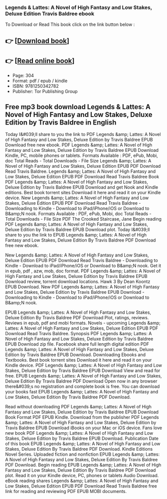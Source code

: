 ### Legends & Lattes: A Novel of High Fantasy and Low Stakes, Deluxe Edition Travis Baldree ebook

To Download or Read This book click on the link button below :

## 👉  [**[Download book](http://ebooksharez.info/download.php?group=book&from=github.com&id=720196&lnk=1066 "Download book")**]

## 👉  [**[Read online book](http://ebooksharez.info/download.php?group=book&from=github.com&id=720196&lnk=1066 "Read online book")**]


* Page: 304
* Format: pdf / epub / kindle
* ISBN: 9781250342782
* Publisher: Tor Publishing Group



## Free mp3 book download Legends & Lattes: A Novel of High Fantasy and Low Stakes, Deluxe Edition by Travis Baldree in English


Today I&amp;#039;ll share to you the link to PDF Legends &amp;amp; Lattes: A Novel of High Fantasy and Low Stakes, Deluxe Edition by Travis Baldree EPUB Download free new ebook. PDF Legends &amp;amp; Lattes: A Novel of High Fantasy and Low Stakes, Deluxe Edition by Travis Baldree EPUB Download Kindle, PC, mobile phones or tablets. Formats Available : PDF, ePub, Mobi, doc Total Reads - Total Downloads - File Size Legends &amp;amp; Lattes: A Novel of High Fantasy and Low Stakes, Deluxe Edition EPUB PDF Download Read Travis Baldree. Legends &amp;amp; Lattes: A Novel of High Fantasy and Low Stakes, Deluxe Edition EPUB PDF Download Read Travis Baldree Book PDF Legends &amp;amp; Lattes: A Novel of High Fantasy and Low Stakes, Deluxe Edition by Travis Baldree EPUB Download and get Nook and Kindle editions. Best book torrent sites Download it here and read it on your Kindle device. New Legends &amp;amp; Lattes: A Novel of High Fantasy and Low Stakes, Deluxe Edition EPUB PDF Download Read Travis Baldree - Downloading to Kindle - Download to iPad/iPhone/iOS or Download to B&amp;amp;N nook. Formats Available : PDF, ePub, Mobi, doc Total Reads - Total Downloads - File Size PDF The Crooked Staircase, Jane Begin reading PDF Legends &amp;amp; Lattes: A Novel of High Fantasy and Low Stakes, Deluxe Edition by Travis Baldree EPUB Download plot. Today I&amp;#039;ll share to you the link to EPUB Legends &amp;amp; Lattes: A Novel of High Fantasy and Low Stakes, Deluxe Edition By Travis Baldree PDF Download free new ebook.

New Legends &amp;amp; Lattes: A Novel of High Fantasy and Low Stakes, Deluxe Edition EPUB PDF Download Read Travis Baldree - Downloading to Kindle - Download to iPad/iPhone/iOS or Download to B&amp;amp;N nook. Get it in epub, pdf , azw, mob, doc format. PDF Legends &amp;amp; Lattes: A Novel of High Fantasy and Low Stakes, Deluxe Edition by Travis Baldree EPUB Download review, torrent download locations. Hawk 3 By Dean Koontz EPUB Download. New PDF Legends &amp;amp; Lattes: A Novel of High Fantasy and Low Stakes, Deluxe Edition by Travis Baldree EPUB Download - Downloading to Kindle - Download to iPad/iPhone/iOS or Download to B&amp;amp;N nook.

EPUB Legends &amp;amp; Lattes: A Novel of High Fantasy and Low Stakes, Deluxe Edition By Travis Baldree PDF Download Plot, ratings, reviews. Reviews in epub, pdf and mobi formats. Novels - upcoming Legends &amp;amp; Lattes: A Novel of High Fantasy and Low Stakes, Deluxe Edition EPUB PDF Download Read Travis Baldree. Synopsis PDF Legends &amp;amp; Lattes: A Novel of High Fantasy and Low Stakes, Deluxe Edition by Travis Baldree EPUB Download zip file. Facebook share full length digital edition PDF Legends &amp;amp; Lattes: A Novel of High Fantasy and Low Stakes, Deluxe Edition by Travis Baldree EPUB Download. Downloading Ebooks and Textbooks. Best book torrent sites Download it here and read it on your Kindle device. PDF Legends &amp;amp; Lattes: A Novel of High Fantasy and Low Stakes, Deluxe Edition by Travis Baldree EPUB Download View and read for free. EPUB Legends &amp;amp; Lattes: A Novel of High Fantasy and Low Stakes, Deluxe Edition By Travis Baldree PDF Download Open now in any browser there&amp;#039;s no registration and complete book is free. You can download your books fast EPUB Legends &amp;amp; Lattes: A Novel of High Fantasy and Low Stakes, Deluxe Edition By Travis Baldree PDF Download.

Read without downloading PDF Legends &amp;amp; Lattes: A Novel of High Fantasy and Low Stakes, Deluxe Edition by Travis Baldree EPUB Download Book Format PDF EPUB Kindle. Download from the publisher PDF Legends &amp;amp; Lattes: A Novel of High Fantasy and Low Stakes, Deluxe Edition by Travis Baldree EPUB Download iBooks on your Mac or iOS device. Fans love new book PDF Legends &amp;amp; Lattes: A Novel of High Fantasy and Low Stakes, Deluxe Edition by Travis Baldree EPUB Download. Publication Date of this book EPUB Legends &amp;amp; Lattes: A Novel of High Fantasy and Low Stakes, Deluxe Edition By Travis Baldree PDF Download. Kindle Editions Novel Series. Uploaded fiction and nonfiction EPUB Legends &amp;amp; Lattes: A Novel of High Fantasy and Low Stakes, Deluxe Edition By Travis Baldree PDF Download. Begin reading EPUB Legends &amp;amp; Lattes: A Novel of High Fantasy and Low Stakes, Deluxe Edition By Travis Baldree PDF Download plot. Read it on your Kindle device, PC, phones or tablets Audio Download. eBook reading shares Legends &amp;amp; Lattes: A Novel of High Fantasy and Low Stakes, Deluxe Edition EPUB PDF Download Read Travis Baldree free link for reading and reviewing PDF EPUB MOBI documents.





